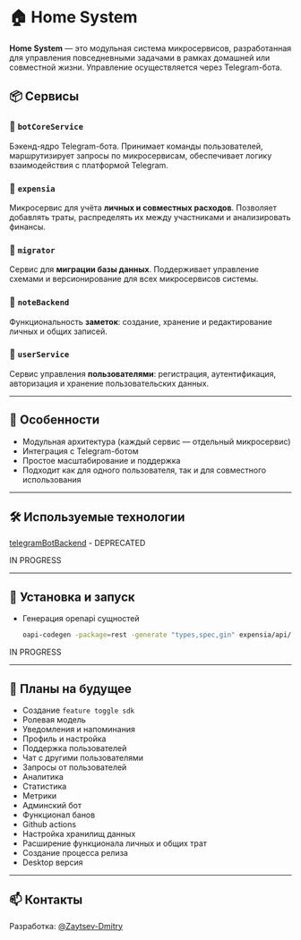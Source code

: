 # 🏠 Home System

**Home System** — это модульная система микросервисов, разработанная для управления повседневными задачами в рамках домашней или совместной жизни. Управление осуществляется через Telegram-бота.

## 📦 Сервисы

### 🔧 `botCoreService`
Бэкенд-ядро Telegram-бота. Принимает команды пользователей, маршрутизирует запросы по микросервисам, обеспечивает логику взаимодействия с платформой Telegram.

### 💸 `expensia`
Микросервис для учёта **личных и совместных расходов**. Позволяет добавлять траты, распределять их между участниками и анализировать финансы.

### 🧳 `migrator`
Сервис для **миграции базы данных**. Поддерживает управление схемами и версионирование для всех микросервисов системы.

### 📝 `noteBackend`
Функциональность **заметок**: создание, хранение и редактирование личных и общих записей.

### 👤 `userService`
Сервис управления **пользователями**: регистрация, аутентификация, авторизация и хранение пользовательских данных.

---

## 🚀 Особенности

- Модульная архитектура (каждый сервис — отдельный микросервис)
- Интеграция с Telegram-ботом
- Простое масштабирование и поддержка
- Подходит как для одного пользователя, так и для совместного использования

---

## 🛠️ Используемые технологии
[telegramBotBackend](telegramBotBackend) - DEPRECATED

IN PROGRESS

---

## 📌 Установка и запуск
 - Генерация openapi сущностей
    ```bash
    oapi-codegen -package=rest -generate "types,spec,gin" expensia/api/rest/expensia-server-api.yml > expensia/api/rest/expensia-server-api.gen.go
   ```
   
IN PROGRESS

---

## 🧭 Планы на будущее

- Создание `feature toggle sdk`
- Ролевая модель
- Уведомления и напоминания
- Профиль и настройка
- Поддержка пользователей
- Чат с другими пользователями
- Запросы от пользователей
- Аналитика
- Статистика
- Метрики
- Админский бот
- Функционал банов
- Github actions
- Настройка хранилищ данных
- Расширение функционала личных и общих трат
- Создание процесса релиза
- Desktop версия

---

## 📫 Контакты

Разработка: [@Zaytsev-Dmitry](https://github.com/Zaytsev-Dmitry)
